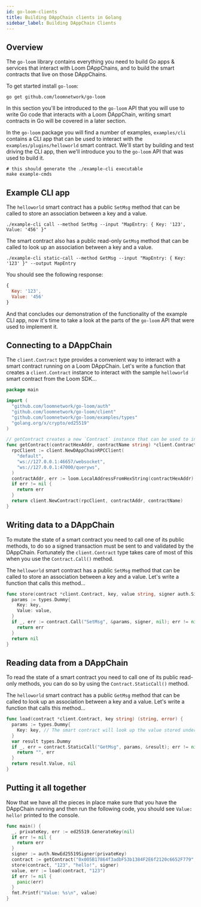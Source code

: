 ```yaml
---
id: go-loom-clients
title: Building DAppChain clients in Golang
sidebar_label: Building DAppChain Clients
---
```


## Overview

The `go-loom` library contains everything you need to build Go apps & services that interact with
Loom DAppChains, and to build the smart contracts that live on those DAppChains.

To get started install `go-loom`:

```shell
go get github.com/loomnetwork/go-loom
```

In this section you'll be introduced to the `go-loom` API that you will use to write Go code
that interacts with a Loom DAppChain, writing smart contracts in Go will be covered in a later
section.

In the `go-loom` package you will find a number of examples, `examples/cli` contains a CLI app that
can be used to interact with the `examples/plugins/helloworld` smart contract. We'll start by
building and test driving the CLI app, then we'll introduce you to the `go-loom` API that was used
to build it.

```shell
# this should generate the ./example-cli executable
make example-cmds
```

## Example CLI app

The `helloworld` smart contract has a public `SetMsg` method that can be called to store an
association between a key and a value.

```shell
./example-cli call --method SetMsg --input "MapEntry: { Key: '123', Value: '456' }"
```

The smart contract also has a public read-only `GetMsg` method that can be called to look up an
association between a key and a value.

```shell
./example-cli static-call --method GetMsg --input "MapEntry: { Key: '123' }" --output MapEntry
```

You should see the following response:

```js
{
  Key: '123',
  Value: '456'
}
```

And that concludes our demonstration of the functionality of the example CLI app, now it's time to
take a look at the parts of the `go-loom` API that were used to implement it.

## Connecting to a DAppChain

The `client.Contract` type provides a convenient way to interact with a smart contract running on a
Loom DAppChain. Let's write a function that creates a `client.Contract` instance to interact with
the sample `helloworld` smart contract from the Loom SDK...

```go
package main

import (
  "github.com/loomnetwork/go-loom/auth"
  "github.com/loomnetwork/go-loom/client"
  "github.com/loomnetwork/go-loom/examples/types"
  "golang.org/x/crypto/ed25519"
)

// getContract creates a new `Contract` instance that can be used to interact with a smart contract.
func getContract(contractHexAddr, contractName string) *client.Contract {
  rpcClient := client.NewDAppChainRPCClient(
    "default",
    "ws://127.0.0.1:46657/websocket",
    "ws://127.0.0.1:47000/queryws",
  )
  contractAddr, err := loom.LocalAddressFromHexString(contractHexAddr)
  if err != nil {
    return err
  }
  return client.NewContract(rpcClient, contractAddr, contractName)
}
```

## Writing data to a DAppChain

To mutate the state of a smart contract you need to call one of its public methods, to do so a
signed transaction must be sent to and validated by the DAppChain. Fortunately the `client.Contract`
type takes care of most of this when you use the `Contract.Call()` method.

The `helloworld` smart contract has a public `SetMsg` method that can be called to store an
association between a key and a value. Let's write a function that calls this method...

```go
func store(contract *client.Contract, key, value string, signer auth.Signer) error {
  params := types.Dummy{
    Key: key,
    Value: value,
  }
  if _, err := contract.Call("SetMsg", &params, signer, nil); err != nil {
    return err
  }
  return nil
}

```

## Reading data from a DAppChain

To read the state of a smart contract you need to call one of its public read-only methods, you can
do so by using the `Contract.StaticCall()` method.

The `helloworld` smart contract has a public `GetMsg` method that can be called to look up an
association between a key and a value. Let's write a function that calls this method...

```go
func load(contract *client.Contract, key string) (string, error) {
  params := types.Dummy{
    Key: key, // The smart contract will look up the value stored under this key.
  }
  var result types.Dummy
  if _, err = contract.StaticCall("GetMsg", params, &result); err != nil {
    return "", err
  }
  return result.Value, nil
}
```

## Putting it all together

Now that we have all the pieces in place make sure that you have the DAppChain running and then
run the following code, you should see `Value: hello!` printed to the console.

```go
func main() {
  _, privateKey, err := ed25519.GenerateKey(nil)
  if err != nil {
    return err
  }
  signer := auth.NewEd25519Signer(privateKey)
  contract := getContract("0x005B17864f3adbF53b1384F2E6f2120c6652F779", "helloworld")
  store(contract, "123", "hello!", signer)
  value, err := load(contract, "123")
  if err != nil {
    panic(err)
  }
  fmt.Printf("Value: %s\n", value)
}
```

